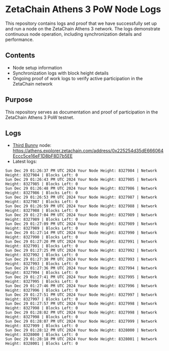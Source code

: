 # ZetaChain Athens 3 PoW Node Logs
This repository contains logs and proof that we have successfully set up and run a node on the ZetaChain Athens 3 network. The logs demonstrate continuous node operation, including synchronization details and performance.

## Contents
- Node setup information
- Synchronization logs with block height details
- Ongoing proof of work logs to verify active participation in the ZetaChain network

## Purpose
This repository serves as documentation and proof of participation in the ZetaChain Athens 3 PoW testnet.

## Logs

- [Third Bunny](https://thirdbunny.xyz/) node: https://athens.explorer.zetachain.com/address/0x225254d35dE666064Eccc5ce16eF1D8bF8D7b5EE
- Latest logs:
```
Sun Dec 29 01:26:37 PM UTC 2024 Your Node Height: 8327984 | Network Height: 8327984 | Blocks Left: 0
Sun Dec 29 01:26:43 PM UTC 2024 Your Node Height: 8327985 | Network Height: 8327985 | Blocks Left: 0
Sun Dec 29 01:26:48 PM UTC 2024 Your Node Height: 8327986 | Network Height: 8327986 | Blocks Left: 0
Sun Dec 29 01:26:53 PM UTC 2024 Your Node Height: 8327987 | Network Height: 8327987 | Blocks Left: 0
Sun Dec 29 01:26:59 PM UTC 2024 Your Node Height: 8327988 | Network Height: 8327988 | Blocks Left: 0
Sun Dec 29 01:27:04 PM UTC 2024 Your Node Height: 8327989 | Network Height: 8327989 | Blocks Left: 0
Sun Dec 29 01:27:09 PM UTC 2024 Your Node Height: 8327989 | Network Height: 8327989 | Blocks Left: 0
Sun Dec 29 01:27:14 PM UTC 2024 Your Node Height: 8327990 | Network Height: 8327990 | Blocks Left: 0
Sun Dec 29 01:27:20 PM UTC 2024 Your Node Height: 8327991 | Network Height: 8327991 | Blocks Left: 0
Sun Dec 29 01:27:25 PM UTC 2024 Your Node Height: 8327992 | Network Height: 8327992 | Blocks Left: 0
Sun Dec 29 01:27:30 PM UTC 2024 Your Node Height: 8327993 | Network Height: 8327993 | Blocks Left: 0
Sun Dec 29 01:27:36 PM UTC 2024 Your Node Height: 8327994 | Network Height: 8327994 | Blocks Left: 0
Sun Dec 29 01:27:41 PM UTC 2024 Your Node Height: 8327995 | Network Height: 8327995 | Blocks Left: 0
Sun Dec 29 01:27:46 PM UTC 2024 Your Node Height: 8327996 | Network Height: 8327996 | Blocks Left: 0
Sun Dec 29 01:27:51 PM UTC 2024 Your Node Height: 8327997 | Network Height: 8327997 | Blocks Left: 0
Sun Dec 29 01:27:57 PM UTC 2024 Your Node Height: 8327998 | Network Height: 8327998 | Blocks Left: 0
Sun Dec 29 01:28:02 PM UTC 2024 Your Node Height: 8327998 | Network Height: 8327998 | Blocks Left: 0
Sun Dec 29 01:28:07 PM UTC 2024 Your Node Height: 8327999 | Network Height: 8327999 | Blocks Left: 0
Sun Dec 29 01:28:12 PM UTC 2024 Your Node Height: 8328000 | Network Height: 8328000 | Blocks Left: 0
Sun Dec 29 01:28:18 PM UTC 2024 Your Node Height: 8328001 | Network Height: 8328001 | Blocks Left: 0
```
